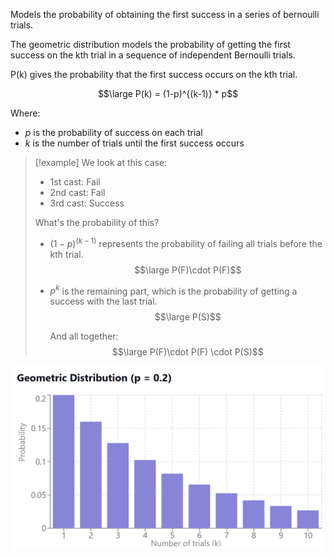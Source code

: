 Models the probability of obtaining the first success in a series of bernoulli trials.

The geometric distribution models the probability of getting the first success on the kth trial in a sequence of independent Bernoulli trials.

P(k) gives the probability that the first success occurs on the kth trial.

$$\large P(k) = (1-p)^{(k-1)} * p$$

Where:

- $p$ is the probability of success on each trial
- $k$ is the number of trials until the first success occurs

> [!example] 
> We look at this case:
> 
> - 1st cast: Fail
> - 2nd cast: Fail
> - 3rd cast: Success
>   
> What's the probability of this?
>
> - $(1-p)^{(k-1)}$ represents the probability of failing all trials before the kth trial.
> $$\large P(F)\cdot P(F)$$
> - $p^k$ is the remaining part, which is the probability of getting a success with the last trial.
>   $$\large P(S)$$
>   
>   And all together:
>   $$\large P(F)\cdot P(F) \cdot P(S)$$

![](../z_images/Pasted%20image%2020240921211638.png)